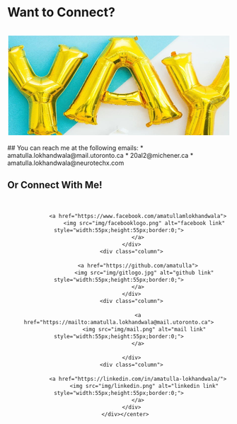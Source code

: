 
# Want to Connect? 

<br> 

<center>
<img src="img/yay.jpg" alt="yay" style="width:500px;height:225px;border:0;"></center>
<br>
## You can reach me at the following emails:
* amatulla.lokhandwala@mail.utoronto.ca
* 20al2@michener.ca
* amatulla.lokhandwala@neurotechx.com

<br>

## Or Connect With Me!
<br>
<center> 	
		<div class="row">
  			<div class="column">

				<a href="https://www.facebook.com/amatullamlokhandwala">
  					<img src="img/facebooklogo.png" alt="facebook link" style="width:55px;height:55px;border:0;">
				</a>
			</div>
  			<div class="column">
			
				<a href="https://github.com/amatulla">
  					<img src="img/gitlogo.jpg" alt="github link" style="width:55px;height:55px;border:0;">
				</a>
			</div>
  			<div class="column">
			
				<a href="https://mailto:amatulla.lokhandwala@mail.utoronto.ca">
  					<img src="img/mail.png" alt="mail link" style="width:55px;height:55px;border:0;">
				</a>
		
			</div>
  			<div class="column">
		
				<a href="https://linkedin.com/in/amatulla-lokhandwala/">
  					<img src="img/linkedin.png" alt="linkedin link" style="width:55px;height:55px;border:0;">
				</a>
			</div>
		</div></center>


